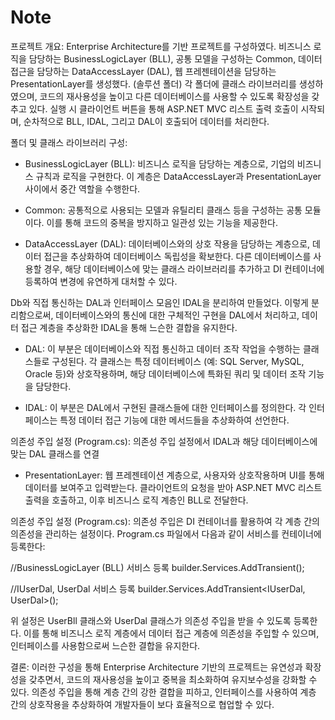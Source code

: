 # Note

프로젝트 개요:
Enterprise Architecture를 기반 프로젝트를 구성하였다. 
비즈니스 로직을 담당하는 BusinessLogicLayer (BLL), 공통 모델을 구성하는 Common, 데이터 접근을 담당하는 DataAccessLayer (DAL), 웹 프레젠테이션을 담당하는 PresentationLayer를 생성했다. (솔루션 폴더)
각 폴더에 클래스 라이브러리를 생성하였으며, 코드의 재사용성을 높이고 다른 데이터베이스를 사용할 수 있도록 확장성을 갖추고 있다. 
실행 시 클라이언트 버튼을 통해 ASP.NET MVC 리스트 출력 호출이 시작되며, 순차적으로 BLL, IDAL, 그리고 DAL이 호출되어 데이터를 처리한다.

폴더 및 클래스 라이브러리 구성:

- BusinessLogicLayer (BLL): 비즈니스 로직을 담당하는 계층으로, 기업의 비즈니스 규칙과 로직을 구현한다. 이 계층은 DataAccessLayer과 PresentationLayer 사이에서 중간 역할을 수행한다.

- Common: 공통적으로 사용되는 모델과 유틸리티 클래스 등을 구성하는 공통 모듈이다. 이를 통해 코드의 중복을 방지하고 일관성 있는 기능을 제공한다.

- DataAccessLayer (DAL): 데이터베이스와의 상호 작용을 담당하는 계층으로, 데이터 접근을 추상화하여 데이터베이스 독립성을 확보한다. 
다른 데이터베이스를 사용할 경우, 해당 데이터베이스에 맞는 클래스 라이브러리를 추가하고 DI 컨테이너에 등록하여 변경에 유연하게 대처할 수 있다.

Db와 직접 통신하는 DAL과 인터페이스 모음인 IDAL을 분리하여 만들었다. 
이렇게 분리함으로써, 데이터베이스와의 통신에 대한 구체적인 구현을 DAL에서 처리하고, 
데이터 접근 계층을 추상화한 IDAL을 통해 느슨한 결합을 유지한다. 

- DAL: 이 부분은 데이터베이스와 직접 통신하고 데이터 조작 작업을 수행하는 클래스들로 구성된다.
각 클래스는 특정 데이터베이스 (예: SQL Server, MySQL, Oracle 등)와 상호작용하며, 
해당 데이터베이스에 특화된 쿼리 및 데이터 조작 기능을 담당한다.

- IDAL: 이 부분은 DAL에서 구현된 클래스들에 대한 인터페이스를 정의한다. 
각 인터페이스는 특정 데이터 접근 기능에 대한 메서드들을 추상화하여 선언한다.

의존성 주입 설정 (Program.cs): 의존성 주입 설정에서 IDAL과 해당 데이터베이스에 맞는 DAL 클래스를 연결


- PresentationLayer: 웹 프레젠테이션 계층으로, 사용자와 상호작용하며 UI를 통해 데이터를 보여주고 입력받는다. 
클라이언트의 요청을 받아 ASP.NET MVC 리스트 출력을 호출하고, 이후 비즈니스 로직 계층인 BLL로 전달한다.

의존성 주입 설정 (Program.cs):
의존성 주입은 DI 컨테이너를 활용하여 각 계층 간의 의존성을 관리하는 설정이다. Program.cs 파일에서 다음과 같이 서비스를 컨테이너에 등록한다:

//BusinessLogicLayer (BLL) 서비스 등록
builder.Services.AddTransient<UserBll>();

//IUserDal, UserDal 서비스 등록
builder.Services.AddTransient<IUserDal, UserDal>();

위 설정은 UserBll 클래스와 UserDal 클래스가 의존성 주입을 받을 수 있도록 등록한다. 
이를 통해 비즈니스 로직 계층에서 데이터 접근 계층에 의존성을 주입할 수 있으며, 인터페이스를 사용함으로써 느슨한 결합을 유지한다.

결론:
이러한 구성을 통해 Enterprise Architecture 기반의 프로젝트는 유연성과 확장성을 갖추면서, 코드의 재사용성을 높이고 중복을 최소화하여 유지보수성을 강화할 수 있다. 
의존성 주입을 통해 계층 간의 강한 결합을 피하고, 인터페이스를 사용하여 계층 간의 상호작용을 추상화하여 개발자들이 보다 효율적으로 협업할 수 있다.
